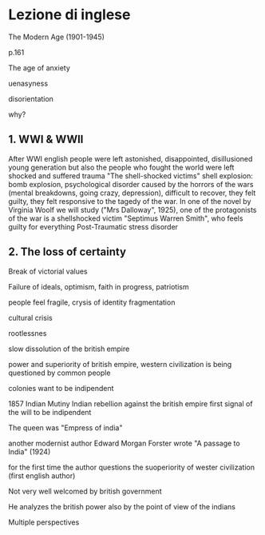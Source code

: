 # Lezione di inglese

The Modern Age  (1901-1945)

p.161

The age of anxiety  

uenasyness

disorientation

why?
## 1. WWI & WWII
After WWI english people were left astonished, disappointed, disillusioned young generation but also the people who fought the world were left shocked and suffered trauma
"The shell-shocked victims" shell explosion: bomb explosion, psychological disorder caused by the horrors of the wars (mental breakdowns, going crazy, depression), difficult to recover, they felt guilty, they felt responsive to the tagedy of the war. In one of the novel by Virginia Woolf we will study ("Mrs Dalloway", 1925), one of the protagonists of the war is a shellshocked victim "Septimus Warren Smith", who feels guilty for everything
Post-Traumatic stress disorder
## 2. The loss of certainty
Break of victorial values

Failure of ideals, optimism, faith in progress, patriotism

people feel fragile, crysis of identity
fragmentation

cultural crisis

rootlessnes

slow dissolution of the british empire

power and superiority of british empire, western civilization is being questioned by common people


colonies want to be indipendent

1857 Indian Mutiny
Indian rebellion against the british empire
first signal of the will to be indipendent

The queen was "Empress of india"


another modernist author 
Edward Morgan Forster
wrote
"A passage to India" (1924)

for the first time the author questions the suoperiority of wester civilization (first english author)

Not very well welcomed by british government

He analyzes the british power also by the point of view of the indians

Multiple perspectives
<!--stackedit_data:
eyJoaXN0b3J5IjpbMjg5OTM2MDk0XX0=
-->